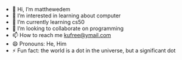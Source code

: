 - 👋 Hi, I’m matthewedem
- 👀 I’m interested in learning about computer
- 🌱 I’m currently learning cs50
- 💞️ I’m looking to collaborate on programming
- 📫 How to reach me kufree@ymail.com
- 😄 Pronouns: He, Him
- ⚡ Fun fact: the world is a dot in the universe, but a significant dot

<!---
matthewedem/matthewedem is a ✨ special ✨ repository because its `README.md` (this file) appears on your GitHub profile.
You can click the Preview link to take a look at your changes.
--->
